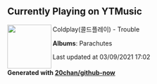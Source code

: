 ## Currently Playing on YTMusic

[<img align="left" width="100" src="https://lh3.googleusercontent.com/I5_krVuun7yUejNFkiDfJanYL4qt14YFFERLdM5WJhTwyk4h0WE_wKMPAr1_Jjg0v8bNshKNnxStENNO">](https://music.youtube.com/watch?v=oSBSpSOh6lQ)

Coldplay(콜드플레이) - Trouble

**Albums**: Parachutes

Last updated at 03/09/2021 17:02

#### Generated with [20chan/github-now](https://github.com/20chan/github-now)


<!--
**20chan/20chan** is a ✨ _special_ ✨ repository because its `README.md` (this file) appears on your GitHub profile.

Here are some ideas to get you started:

- 🔭 I’m currently working on ...
- 🌱 I’m currently learning ...
- 👯 I’m looking to collaborate on ...
- 🤔 I’m looking for help with ...
- 💬 Ask me about ...
- 📫 How to reach me: ...
- 😄 Pronouns: ...
- ⚡ Fun fact: ...
-->
